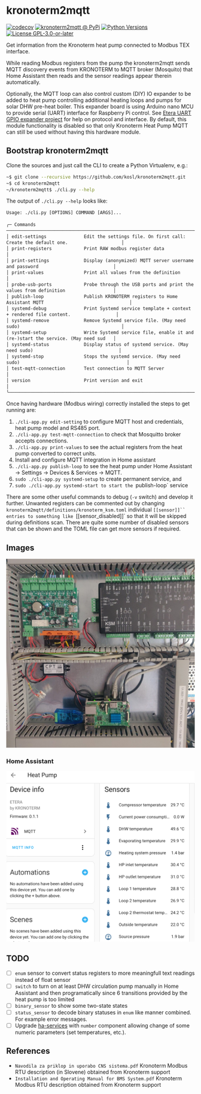 # kronoterm2mqtt

[![codecov](https://codecov.io/github/kosl/kronoterm2mqtt/branch/main/graph/badge.svg)](https://app.codecov.io/github/kosl/kronoterm2mqtt)
[![kronoterm2mqtt @ PyPi](https://img.shields.io/pypi/v/kronoterm2mqtt?label=kronoterm2mqtt%20%40%20PyPi)](https://pypi.org/project/kronoterm2mqtt/)
[![Python Versions](https://img.shields.io/pypi/pyversions/kronoterm2mqtt)](https://github.com/kosl/kronoterm2mqtt/blob/main/pyproject.toml)
[![License GPL-3.0-or-later](https://img.shields.io/pypi/l/kronoterm2mqtt)](https://github.com/kosl/kronoterm2mqtt/blob/main/LICENSE)

Get information from the Kronoterm heat pump connected to Modbus TEX interface.

While reading Modbus registers from the pump the kronoterm2mqtt sends
MQTT discovery events from KRONOTERM to MQTT broker (Mosquito) that
Home Assistant then reads and the sensor readings appear therein
automatically.

Optionally, the MQTT loop can also control custom (DIY) IO expander to
be added to heat pump controlling additional heating loops and pumps
for solar DHW pre-heat boiler. This expander board is using Arduino
nano MCU to provide serial (UART) interface for Raspberry Pi
control. See [Etera UART GPIO expander
project](https://github.com/Lenart12/etera-uart-bridge) for help on
protocol and interface. By default, this module functionality is
disabled so that only Kronoterm Heat Pump MQTT can still be used
without having this hardware module.

## Bootstrap kronoterm2mqtt

Clone the sources and just call the CLI to create a Python Virtualenv, e.g.:

```bash
~$ git clone --recursive https://github.com/kosl/kronoterm2mqtt.git
~$ cd kronoterm2mqtt
~/kronoterm2mqtt$ ./cli.py --help
```
The output of `./cli.py --help` looks like:

~~~
Usage: ./cli.py [OPTIONS] COMMAND [ARGS]...      
                                             
╭─ Commands ───────────────────────────────────────────────────────────────────────────────────────────────────╮
│ edit-settings              Edit the settings file. On first call: Create the default one.                    │
│ print-registers            Print RAW modbus register data                                                    │
│ print-settings             Display (anonymized) MQTT server username and password                            │
│ print-values               Print all values from the definition                                              │
│ probe-usb-ports            Probe through the USB ports and print the values from definition                  │
│ publish-loop               Publish KRONOTERM registers to Home Assistant MQTT                                │
│ systemd-debug              Print Systemd service template + context + rendered file content.                 │
│ systemd-remove             Remove Systemd service file. (May need sudo)                                      │
│ systemd-setup              Write Systemd service file, enable it and (re-)start the service. (May need sud   │
│ systemd-status             Display status of systemd service. (May need sudo)                                │
│ systemd-stop               Stops the systemd service. (May need sudo)                                        │
│ test-mqtt-connection       Test connection to MQTT Server                                                    │
│ version                    Print version and exit                                                            │
╰──────────────────────────────────────────────────────────────────────────────────────────────────────────────
~~~

Once having hardware (Modbus wiring) correctly installed the steps to get running are:

1. `./cli-app.py edit-setting` to configure MQTT host and credentials, heat pump model and RS485 port.
2. `./cli-app.py test-mqtt-connection` to check that Mosquitto broker accepts connections.
4. `./cli-app.py print-values` to see the actual registers from the heat pump converted to correct units.
3. Install and configure MQTT integration in Home assistant
4. `./cli-app.py publish-loop` to see the heat pump under Home Assistant -> Settings -> Devices & Services -> MQTT.
5. `sudo ./cli-app.py systemd-setup` to create permanent service, and
6. `sudo ./cli-app.py systemd-start to start the `publish-loop` service

There are some other useful commands to debug (`-v` switch) and
develop it further. Unwanted registers can be commented out by
changing `kronoterm2mqtt/definitions/kronoterm_ksm.toml` individual
`[[sensor]]`` entries to something like `[[sensor_disabled]]` so that
it will be skipped during definitions scan. There are quite some
number of disabled sensors that can be shown and the TOML file can get
more sensors if required.

## Images

![Modbus RTU connection within Kronoterm ETERA heat pump from Raspberry Pi 3B to TEX interface](images/etera.jpeg)

### Home Assistant

![Home Assistant](images/ha-sensors.png)

## TODO

- [ ] `enum` sensor to convert status registers to more meaningfull text readings instead of float sensor
- [ ] `switch` to turn on at least DHW circulation pump manually in Home Assistant and then programatically since 6 transitions provided by the heat pump is too limited
- [ ] `binary_sensor` to show some two-state states
- [ ] `status_sensor` to decode binary statuses in `enum` like manner combined. For example error messages.
- [ ] Upgrade [ha-services](https://github.com/jedie/ha-services) with `number` component allowing change of some numeric parameters (set temperatures, etc.).

## References

- `Navodila za priklop in uporabo CNS sistema.pdf` Kronoterm Modbus RTU description (in Slovene) obtained from Kronoterm support
- `Installation and Operating Manual for BMS System.pdf` Kronoterm Modbus RTU description obtained from Kronoterm support